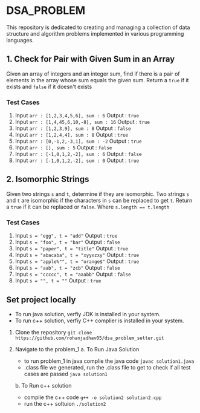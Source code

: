 # DSA_PROBLEM

This repository is dedicated to creating and managing a collection of data structure and algorithm problems implemented in various programming languages.


## 1. Check for Pair with Given Sum in an Array
  Given an array of integers and an integer sum, find if there is a pair of elements in the array whose sum equals the given sum. 
  Return a `true` if it exists and `false` if it doesn't exists

  ### Test Cases
  1. Input `arr : [1,2,3,4,5,6], sum : 6` Output : `true`
  2. Input `arr : [1,4,45,6,10,-8], sum : 16` Output : `true`
  3. Input `arr : [1,2,3,9], sum : 8` Output : `false`
  4. Input `arr : [1,2,4,4], sum : 8` Output : `true`
  5. Input `arr : [0,-1,2,-3,1], sum : -2` Output : `true`
  6. Input `arr : [], sum : 5` Output : `false`
  7. Input `arr : [-1,0,1,2,-2], sum : 6` Output : `false`
  8. Input `arr : [-1,0,1,2,-2], sum : 0` Output : `true`

## 2. Isomorphic Strings
  Given two strings `s` and `t`, determine if they are isomorphic. Two strings `s` and `t` are isomorphic if the characters in `s` can be replaced to get `t`. 
  Return a `true` if it can be replaced or `false`.
  Where `s.length == t.length`

  ### Test Cases
  1. Input `s = "egg", t = "add"` Output : `true`
  2. Input `s = "foo", t = "bar"` Output : `false`
  3. Input `s = "paper", t = "title"` Output : `true`
  4. Input `s = "abacaba", t = "xyyxzxy"` Output : `true`
  5. Input `s = "apple%"", t = "orange$"` Output : `true`
  6. Input `s = "aab", t = "zcb"` Output : `false`
  7. Input `s = "ccccc", t = "aaabb"` Output : `false`
  8. Input `s = "", t = ""` Output : `true`


 ## Set project locally

  - To run java solution, verfiy JDK is installed in your system.
  - To run c++ solution, verfiy C++ complier is installed in your system.
    
  1. Clone the repository
       `git clone https://github.com/rohanjadhav05/dsa_problem_setter.git`

  2. Navigate to the problem_1
     a. To Run Java Solution
       - to run problem_1 in java complie the java code
           `javac solution1.java`
       - .class file we generated, run the .class file to get to check if all test cases are passed
           `java solution1`

     b. To Run c++ solution
       - complie the c++ code
         `g++ -o solution2 solution2.cpp`
       - run the c++ soltuion
         `./solution2`
     
